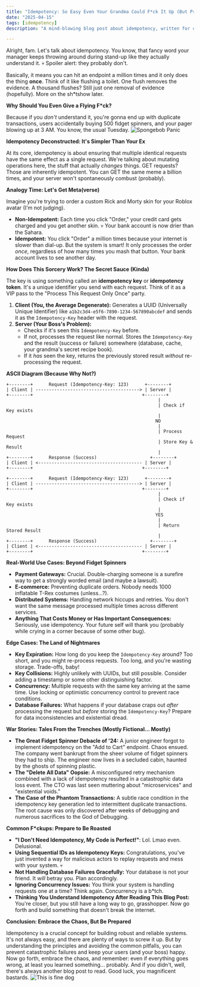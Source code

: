 ```yaml
---
title: "Idempotency: So Easy Even Your Grandma Could F*ck It Up (But Probably Will)"
date: "2025-04-15"
tags: [idempotency]
description: "A mind-blowing blog post about idempotency, written for chaotic Gen Z engineers. Prepare for chaos, knowledge, and a healthy dose of existential dread."

---
```


Alright, fam. Let's talk about idempotency. You know, that fancy word your manager keeps throwing around during stand-up like they actually understand it. 💀 Spoiler alert: they probably don't.

Basically, it means you can hit an endpoint a million times and it only does the thing **once**. Think of it like flushing a toilet. One flush removes the evidence. A thousand flushes? Still just one removal of evidence (hopefully). More on the sh*tshow later.

**Why Should You Even Give a Flying F*ck?**

Because if you *don't* understand it, you're gonna end up with duplicate transactions, users accidentally buying 500 fidget spinners, and your pager blowing up at 3 AM. You know, the usual Tuesday. ![Spongebob Panic](https://i.kym-cdn.com/photos/images/newsfeed/001/482/756/572.jpg)

**Idempotency Deconstructed: It's Simpler Than Your Ex**

At its core, idempotency is about ensuring that multiple identical requests have the same effect as a single request. We're talking about mutating operations here, the stuff that actually *changes* things. GET requests? Those are inherently idempotent. You can GET the same meme a billion times, and your server won't spontaneously combust (probably).

**Analogy Time: Let's Get Meta(verse)**

Imagine you're trying to order a custom Rick and Morty skin for your Roblox avatar (I'm not judging).

*   **Non-Idempotent:** Each time you click "Order," your credit card gets charged and you get another skin. 💀 Your bank account is now drier than the Sahara.
*   **Idempotent:** You click "Order" a million times because your internet is slower than dial-up. But the system is smart! It only processes the order *once*, regardless of how many times you mash that button. Your bank account lives to see another day.

**How Does This Sorcery Work? The Secret Sauce (Kinda)**

The key is using something called an **idempotency key** or **idempotency token**. It's a unique identifier you send with each request. Think of it as a VIP pass to the "Process This Request Only Once" party.

1.  **Client (You, the Average Degenerate):** Generates a UUID (Universally Unique Identifier) like `a1b2c3d4-e5f6-7890-1234-567890abcdef` and sends it as the `Idempotency-Key` header with the request.
2.  **Server (Your Boss's Problem):**
    *   Checks if it's seen this `Idempotency-Key` before.
    *   If not, processes the request like normal. Stores the `Idempotency-Key` and the result (success or failure) somewhere (database, cache, your grandma's secret recipe book).
    *   If it *has* seen the key, returns the previously stored result *without* re-processing the request.

**ASCII Diagram (Because Why Not?)**

```
+--------+      Request (Idempotency-Key: 123)      +--------+
| Client | ---------------------------------------> | Server |
+--------+                                         +--------+
                                                         |
                                                         | Check if Key exists
                                                         |
                                                        NO
                                                         |
                                                         | Process Request
                                                         | Store Key & Result
                                                         |
+--------+      Response (Success)                    +--------+
| Client | <--------------------------------------- | Server |
+--------+                                         +--------+

+--------+      Request (Idempotency-Key: 123)      +--------+
| Client | ---------------------------------------> | Server |
+--------+                                         +--------+
                                                         |
                                                         | Check if Key exists
                                                         |
                                                        YES
                                                         |
                                                         | Return Stored Result
                                                         |
+--------+      Response (Success)                    +--------+
| Client | <--------------------------------------- | Server |
+--------+                                         +--------+
```

**Real-World Use Cases: Beyond Fidget Spinners**

*   **Payment Gateways:** Crucial. Double-charging someone is a surefire way to get a strongly worded email (and maybe a lawsuit).
*   **E-commerce:** Preventing duplicate orders. Nobody needs 1000 inflatable T-Rex costumes (unless...?).
*   **Distributed Systems:** Handling network hiccups and retries. You don't want the same message processed multiple times across different services.
*   **Anything That Costs Money or Has Important Consequences:** Seriously, use idempotency. Your future self will thank you (probably while crying in a corner because of some other bug).

**Edge Cases: The Land of Nightmares**

*   **Key Expiration:** How long do you keep the `Idempotency-Key` around? Too short, and you might re-process requests. Too long, and you're wasting storage. Trade-offs, baby!
*   **Key Collisions:** Highly unlikely with UUIDs, but still possible. Consider adding a timestamp or some other distinguishing factor.
*   **Concurrency:** Multiple requests with the same key arriving at the same time. Use locking or optimistic concurrency control to prevent race conditions.
*   **Database Failures:** What happens if your database craps out *after* processing the request but *before* storing the `Idempotency-Key`? Prepare for data inconsistencies and existential dread.

**War Stories: Tales From the Trenches (Mostly Fictional... Mostly)**

*   **The Great Fidget Spinner Debacle of '24:** A junior engineer forgot to implement idempotency on the "Add to Cart" endpoint. Chaos ensued. The company went bankrupt from the sheer volume of fidget spinners they had to ship. The engineer now lives in a secluded cabin, haunted by the ghosts of spinning plastic.
*   **The "Delete All Data" Oopsie:** A misconfigured retry mechanism combined with a lack of idempotency resulted in a catastrophic data loss event. The CTO was last seen muttering about "microservices" and "existential voids."
*   **The Case of the Phantom Transactions:** A subtle race condition in the idempotency key generation led to intermittent duplicate transactions. The root cause was only discovered after weeks of debugging and numerous sacrifices to the God of Debugging.

**Common F*ckups: Prepare to Be Roasted**

*   **"I Don't Need Idempotency, My Code is Perfect!"**: Lol. Lmao even. Delusional.
*   **Using Sequential IDs as Idempotency Keys:** Congratulations, you've just invented a way for malicious actors to replay requests and mess with your system. 💀
*   **Not Handling Database Failures Gracefully:** Your database is not your friend. It *will* betray you. Plan accordingly.
*   **Ignoring Concurrency Issues:** You think your system is handling requests one at a time? Think again. Concurrency is a b*tch.
*   **Thinking You Understand Idempotency After Reading This Blog Post:** You're closer, but you still have a long way to go, grasshopper. Now go forth and build something that doesn't break the internet.

**Conclusion: Embrace the Chaos, But Be Prepared**

Idempotency is a crucial concept for building robust and reliable systems. It's not always easy, and there are plenty of ways to screw it up. But by understanding the principles and avoiding the common pitfalls, you can prevent catastrophic failures and keep your users (and your boss) happy. Now go forth, embrace the chaos, and remember: even if everything goes wrong, at least you learned something... probably. And if you didn't, well, there's always another blog post to read. Good luck, you magnificent bastards.
![This is fine dog](https://i.kym-cdn.com/entries/icons/original/000/018/654/this-is-fine.jpg)
